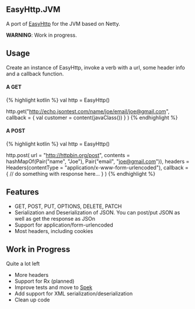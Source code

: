 ## EasyHttp.JVM

A port of [EasyHttp](http://github.com/hhariri/EasyHttp) for the JVM based on Netty.

**WARNING**: Work in progress.

## Usage

Create an instance of EasyHttp, invoke a verb with a url, some header info and a callback function.
#### A GET


{% highlight kotlin %}
val http = EasyHttp()

http.get("http://echo.jsontest.com/name/joe/email/joe@gmail.com",
        callback = {
            val customer = content(javaClass<CustomerSimpleClass>())
        }
)
{% endhighlight %}

#### A POST
{% highlight kotlin %}
val http = EasyHttp()

http.post(
    url = "http://httpbin.org/post",
    contents = hashMapOf(Pair("name", "Joe"), Pair("email", "joe@gmail.com")),
        headers = Headers(contentType = "application/x-www-form-urlencoded"),
        callback = {
            // do something with response here...
       }
)
{% endhighlight %}

## Features

* GET, POST, PUT, OPTIONS, DELETE, PATCH
* Serialization and Deserialization of JSON. You can post/put JSON as well as get the response as JSOn
* Support for application/form-urlencoded
* Most headers, including cookies


## Work in Progress

Quite a lot left

* More headers
* Support for Rx (planned)
* Improve tests and move to [Spek](http://jetbrains.github.io/spek)
* Add support for XML serialization/deserialization
* Clean up code




